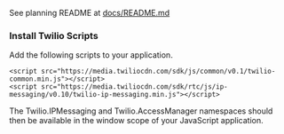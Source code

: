 See planning README at [docs/README.md](docs/README.md)

### Install Twilio Scripts

Add the following scripts to your application.
```
<script src="https://media.twiliocdn.com/sdk/js/common/v0.1/twilio-common.min.js"></script>
<script src="https://media.twiliocdn.com/sdk/rtc/js/ip-messaging/v0.10/twilio-ip-messaging.min.js"></script>
```
The Twilio.IPMessaging and Twilio.AccessManager namespaces should then be available in the window scope of your JavaScript application.
